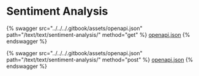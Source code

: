 # Sentiment Analysis

{% swagger src="../../../.gitbook/assets/openapi.json" path="/text/text/sentiment-analysis/" method="get" %}
[openapi.json](../../../.gitbook/assets/openapi.json)
{% endswagger %}

{% swagger src="../../../.gitbook/assets/openapi.json" path="/text/text/sentiment-analysis/" method="post" %}
[openapi.json](../../../.gitbook/assets/openapi.json)
{% endswagger %}
